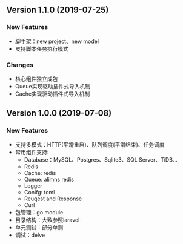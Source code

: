 ## Version 1.1.0 (2019-07-25)

### New Features
- 脚手架：new project、new model
- 支持脚本任务执行模式

### Changes
- 核心组件独立成包
- Queue实现驱动插件式导入机制
- Cache实现驱动插件式导入机制


## Version 1.0.0 (2019-07-08)

### New Features
- 支持多模式：HTTP(平滑重启)、队列调度(平滑结束)、任务调度
- 常用组件支持:
   - Database：MySQL、Postgres、Sqlite3、SQL Server、TiDB...
   - Redis
   - Cache: redis
   - Queue: alimns redis
   - Logger
   - Conifg: toml
   - Reuqest and Response
   - Curl
- 包管理：go module
- 目录结构：大致参照laravel
- 单元测试：部分单测
- 调试：delve
